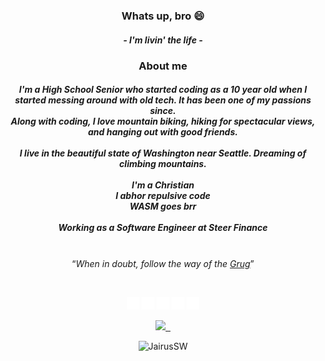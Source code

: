 <h3 align="center">Whats up, bro 😄</h3>
<h5 align="center">- I'm livin' the life -</h5>

<h3 align="center">About me</h3>
<h5 align="center">I'm a High School Senior who started coding as a 10 year old when I started messing around with old tech. It has been one of my passions since.<br>Along with coding, I love mountain biking, hiking for spectacular views, and hanging out with good friends.
<br>

<br>
I live in the beautiful state of Washington near Seattle. Dreaming of climbing mountains.<br><br>I'm a Christian<br>I abhor repulsive code<br>WASM goes brr<br><br>Working as a Software Engineer at Steer Finance<br><br></h5>
<p align="center"><q><i>When in doubt, follow the way of the <a href="https://grugbrain.dev">Grug</a></i></q></p>
<br>

<p align="center">
<a href=https://www.npmjs.com/~jairussw/><img src=https://raw.githubusercontent.com/JairusSW/JairusSW/main/npm.svg alt=NPM title="NPM - JairusSW" width="20" height="20"/></a>
<a href=https://www.github.com/JairusSW/><img src=https://raw.githubusercontent.com/JairusSW/JairusSW/main/github.svg alt=GitHub title="GitHub - JairusSW" width="20" height="20"/></a>
<a href=https://open.spotify.com/user/d9qekur5in0vg8eri0k3fs0ia/><img src=https://raw.githubusercontent.com/JairusSW/JairusSW/main/spotify.svg alt=Spotify title="Spotify - JairusSW" width="20" height="20"/></a>
<a href=https://www.instagram.com/jairussw/><img src=https://raw.githubusercontent.com/JairusSW/JairusSW/main/instagram.svg alt=Instagram title="Instagram - JairusSW" width="20" height="20"/></a>
<a href=https://www.discord.com/users/600700584038760448><img src=https://raw.githubusercontent.com/JairusSW/JairusSW/main/discord.svg alt=Instagram title="Discord - JairusSW" width="20" height="20"/></a>
</p>

<p align="center">
 <a target="_blank" href=https://github.com/JairusSW>
  <img src=https://img.shields.io/github/followers/JairusSW?label=follow%20me&style=social />
  &nbsp;
</a>

<br>
<p align="center"><p align="center"> <img src="https://komarev.com/ghpvc/?username=JairusSW" alt="JairusSW"/> </p>  </p>
